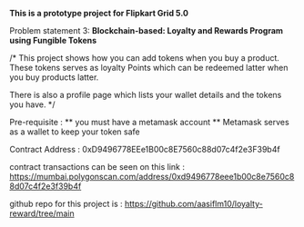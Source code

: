 **This is a prototype project for Flipkart Grid 5.0**

Problem statement 3: 
**Blockchain-based: Loyalty and Rewards Program using Fungible Tokens**

/*
This project shows how you can add tokens when you buy a product.
These tokens serves as loyalty Points which can be redeemed latter when you buy products latter.

There is also a profile page which lists your wallet details and the tokens you have.
*/

Pre-requisite : 
** you must have a metamask account **
Metamask serves as a wallet to keep your token safe

Contract Address : 
0xD9496778EEe1B00c8E7560c88d07c4f2e3F39b4f

contract transactions can be seen on this link : 
https://mumbai.polygonscan.com/address/0xd9496778eee1b00c8e7560c88d07c4f2e3f39b4f

github repo for this project is :
https://github.com/aasiflm10/loyalty-reward/tree/main
